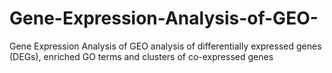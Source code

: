 # Gene-Expression-Analysis-of-GEO-
Gene Expression Analysis of GEO analysis of differentially expressed genes (DEGs), enriched GO terms and clusters of co-expressed genes
